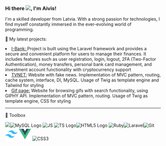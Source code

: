 ### Hi there <img src="https://raw.githubusercontent.com/MartinHeinz/MartinHeinz/master/wave.gif" width="30px">, I'm Aivis!

I'm a skilled developer from Latvia. With a strong passion for technologies, I find myself constantly immersed in the ever-evolving world of programming. 

 <p>&#128296 My latest projects:</p>
 <li><a href="https://github.com/aivis-vigo/InternetBank">I-Bank: </a>Project is built using the Laravel framework and provides a secure and convenient platform for users to manage their finances. It includes features such as user registration, login, logout, 2FA (Two-Factor Authentication), money transfers, personal bank card management, and investment account functionality with cryptocurrency support</li>
 <li><a href="https://github.com/aivis-vigo/CartoonApi">TVNET:</a> Website with fake news. Implementation of MVC pattern, routing, cache system, interface, DI, MySQL. Usage of Twig as template engine and Tailwind for styling</li>
<li><a href="https://github.com/aivis-vigo/TVNET">Gif page:</a> Website for browsing gifs with search functionality, using GIPHY API. Implementation of MVC pattern, routing. Usage of Twig as template engine, CSS for styling</li>

---







🧰 Toolbox

<img src="https://github.com/aivis-vigo/aivis-vigo/assets/120174645/5379d204-130f-42b1-83c5-ddaa8c0c51e6)" width="40" /><img src="https://github.com/aivis-vigo/aivis-vigo/assets/120174645/e207d736-c736-4dde-8c1b-25849ff72dba)" alt="MySQL Logo" width="40" />  <img src="https://github.com/aivis-vigo/aivis-vigo/assets/120174645/09ae8c84-ef1c-4e26-89a0-27408f320198" alt="JS" width="40" />  <img src="https://github.com/aivis-vigo/aivis-vigo/assets/120174645/9c4170d7-bfc9-435c-91ff-2ceb9a8ac431" alt="TS Logo" width="40" /><img src="https://github.com/aivis-vigo/aivis-vigo/assets/120174645/1d7371f6-f3d0-4125-8351-2d3af309120b" alt="HTML5 Logo" width="40" height="40"/> <img src="https://github.com/aivis-vigo/aivis-vigo/assets/120174645/6a223b5a-28c4-4200-bb82-d8da8126465d" alt="Ruby" width="40" /><img src="https://github.com/aivis-vigo/aivis-vigo/assets/120174645/7e0ff406-8331-40e7-bb33-32ae48a3714d" alt="Laravel" width="40" /><img src="https://github.com/aivis-vigo/aivis-vigo/assets/120174645/b10b0485-ba99-4b77-8493-2beb7dbe58f3" alt="Git" width="40" /> <img src="https://github.com/devicons/devicon/blob/master/icons/tailwindcss/tailwindcss-plain.svg" alt="Tailwinds" width="40" height="40"/>  <img src="https://github.com/devicons/devicon/blob/master/icons/vuejs/vuejs-original.svg" alt="Vuejs" width="40" height="40"/> <img src="https://github.com/aivis-vigo/aivis-vigo/assets/120174645/84c8622c-31e8-4dc4-869a-3fec3fe4afb6
" alt="CSS3" width="40" height="40"/>

